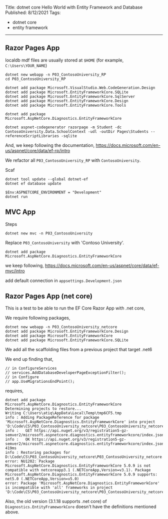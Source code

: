 Title: dotnet core Hello World with Entity Framework and Database
Published: 8/12/2021
Tags:
  - dotnet core
  - entity framework
---

## Razor Pages App
localdb mdf files are usually stored at `$HOME` (for example, `C:\Users\YOUR_NAME`)

    dotnet new webapp -n P03_ContosoUniversity_RP
    cd P03_ContosoUniversity_RP

    dotnet add package Microsoft.VisualStudio.Web.CodeGeneration.Design
    dotnet add package Microsoft.EntityFrameworkCore.SQLite
    dotnet add package Microsoft.EntityFrameworkCore.SqlServer
    dotnet add package Microsoft.EntityFrameworkCore.Design
    dotnet add package Microsoft.EntityFrameworkCore.Tools

    dotnet add package Microsoft.AspNetCore.Diagnostics.EntityFrameworkCore

    dotnet aspnet-codegenerator razorpage -m Student -dc ContosoUniversity.Data.SchoolContext -udl -outDir Pages\Students --referenceScriptLibraries -sqlite

And, we keep following the documentation, https://docs.microsoft.com/en-us/aspnet/core/data/ef-rp/intro

We refactor all `P03_ContosoUniversity_RP` with `ContosoUniversity`.

Scaf

    dotnet tool update --global dotnet-ef
    dotnet ef database update

    $Env:ASPNETCORE_ENVIRONMENT = "Development"
    dotnet run


## MVC App
Steps

    dotnet new mvc -n P03_ContosoUniversity

Replace `P03_ContosoUniversity` with 'Contoso University'.

    dotnet add package Microsoft.AspNetCore.Diagnostics.EntityFrameworkCore

we keep following,
https://docs.microsoft.com/en-us/aspnet/core/data/ef-mvc/intro

add default connection in `appsettings.Development.json`


## Razor Pages App (net core)
This is a test to be able to run the EF Core Razor App with .net core,

We require following packages,

    dotnet new webapp -n P03_ContosoUniversity_netcore
    dotnet add package Microsoft.EntityFrameworkCore.Design
    dotnet add package Microsoft.EntityFrameworkCore
    dotnet add package Microsoft.EntityFrameworkCore.SQLite

We add all the scaffolding files from a previous project that target .net6

We end up finding that,

    // in ConfigureServices
    // services.AddDatabaseDeveloperPageExceptionFilter();
    // in Configure
    // app.UseMigrationsEndPoint();

requires,

    dotnet add package Microsoft.AspNetCore.Diagnostics.EntityFrameworkCore
    Determining projects to restore...
    Writing C:\Users\atiq\AppData\Local\Temp\tmp6CF5.tmp
    info : Adding PackageReference for package 'Microsoft.AspNetCore.Diagnostics.EntityFrameworkCore' into project 'D:\Code\CS\P03_ContosoUniversity_netcore\P03_ContosoUniversity_netcore.csproj'.
    info :   GET https://api.nuget.org/v3/registration5-gz-semver2/microsoft.aspnetcore.diagnostics.entityframeworkcore/index.json
    info :   OK https://api.nuget.org/v3/registration5-gz-semver2/microsoft.aspnetcore.diagnostics.entityframeworkcore/index.json 419ms
    info : Restoring packages for D:\Code\CS\P03_ContosoUniversity_netcore\P03_ContosoUniversity_netcore.csproj...
    error: NU1202: Package Microsoft.AspNetCore.Diagnostics.EntityFrameworkCore 5.0.9 is not compatible with netcoreapp3.1 (.NETCoreApp,Version=v3.1). Package Microsoft.AspNetCore.Diagnostics.EntityFrameworkCore 5.0.9 supports: net5.0 (.NETCoreApp,Version=v5.0)
    error: Package 'Microsoft.AspNetCore.Diagnostics.EntityFrameworkCore' is incompatible with 'all' frameworks in project 'D:\Code\CS\P03_ContosoUniversity_netcore\P03_ContosoUniversity_netcore.csproj'

Also, the old version (3.1.18 supports .net core) of `Diagnostics.EntityFrameworkCore` doesn't have the definitions mentioned above.
